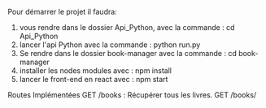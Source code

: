 Pour démarrer le projet il faudra:

1. vous rendre dans le dossier Api_Python, avec la commande : cd Api_Python
2. lancer l'api Python avec la commande :  python run.py
3. Se rendre dans le dossier book-manager avec la commande : cd book-manager
4. installer les nodes modules avec : npm install
5. lancer le front-end en react avec : npm start

Routes Implémentées
GET /books : Récupérer tous les livres.
GET /books/<title> : Récupérer un livre par titre.
POST /books : Ajouter un nouveau livre.
PUT /books/<title> : Mettre à jour les informations d'un livre.
DELETE /books/<title> : Supprimer un livre.
POST /books/<title>/borrow : Emprunter un livre.
POST /books/<title>/return : Retourner un livre.

##Utilisation de l'API
POST /books
Ajouter un nouveau livre.

Requête :

json
{
"title": "Le Seigneur des Anneaux",
"author": "J.R.R. Tolkien",
"publication_year": 1954,
"genre": "Fantasy"
}

##Principes de Programmation Orientée Objet (POO)

La classe Book encapsule les informations et les comportements associés à un livre, et la classe BookService gère les opérations courantes sur les livres. L'API offre des routes pour toutes les opérations de gestion de livres, ainsi que des fonctionnalités comme l'emprunt et le retour.

Cette API est construite autour de la classe Book, qui encapsule les informations et les comportements d'un livre. Voici quelques exemples de principes de POO appliqués :

Encapsulation : Les attributs d'un livre, comme le titre, l'auteur, et la disponibilité, sont regroupés au sein de la classe Book.

Méthodes : La classe Book définit des méthodes comme borrow() (emprunter un livre) et return_book() (retourner un livre), qui manipulent directement les attributs d'instance.

Abstraction : L'utilisateur de l'API ne voit que les résultats des opérations (par exemple, emprunter ou retourner un livre), tandis que les détails de l'implémentation sont cachés dans les méthodes de la classe.



Contenu Front : 



# Getting Started with Create React App

This project was bootstrapped with [Create React App](https://github.com/facebook/create-react-app).

## Available Scripts

In the project directory, you can run:

### `npm start`

Runs the app in the development mode.\
Open [http://localhost:3000](http://localhost:3000) to view it in your browser.

The page will reload when you make changes.\
You may also see any lint errors in the console.

### `npm test`

Launches the test runner in the interactive watch mode.\
See the section about [running tests](https://facebook.github.io/create-react-app/docs/running-tests) for more information.

### `npm run build`

Builds the app for production to the `build` folder.\
It correctly bundles React in production mode and optimizes the build for the best performance.

The build is minified and the filenames include the hashes.\
Your app is ready to be deployed!

See the section about [deployment](https://facebook.github.io/create-react-app/docs/deployment) for more information.

### `npm run eject`

**Note: this is a one-way operation. Once you `eject`, you can't go back!**

If you aren't satisfied with the build tool and configuration choices, you can `eject` at any time. This command will remove the single build dependency from your project.

Instead, it will copy all the configuration files and the transitive dependencies (webpack, Babel, ESLint, etc) right into your project so you have full control over them. All of the commands except `eject` will still work, but they will point to the copied scripts so you can tweak them. At this point you're on your own.

You don't have to ever use `eject`. The curated feature set is suitable for small and middle deployments, and you shouldn't feel obligated to use this feature. However we understand that this tool wouldn't be useful if you couldn't customize it when you are ready for it.

## Learn More

You can learn more in the [Create React App documentation](https://facebook.github.io/create-react-app/docs/getting-started).

To learn React, check out the [React documentation](https://reactjs.org/).

### Code Splitting

This section has moved here: [https://facebook.github.io/create-react-app/docs/code-splitting](https://facebook.github.io/create-react-app/docs/code-splitting)

### Analyzing the Bundle Size

This section has moved here: [https://facebook.github.io/create-react-app/docs/analyzing-the-bundle-size](https://facebook.github.io/create-react-app/docs/analyzing-the-bundle-size)

### Making a Progressive Web App

This section has moved here: [https://facebook.github.io/create-react-app/docs/making-a-progressive-web-app](https://facebook.github.io/create-react-app/docs/making-a-progressive-web-app)

### Advanced Configuration

This section has moved here: [https://facebook.github.io/create-react-app/docs/advanced-configuration](https://facebook.github.io/create-react-app/docs/advanced-configuration)

### Deployment

This section has moved here: [https://facebook.github.io/create-react-app/docs/deployment](https://facebook.github.io/create-react-app/docs/deployment)

### `npm run build` fails to minify

This section has moved here: [https://facebook.github.io/create-react-app/docs/troubleshooting#npm-run-build-fails-to-minify](https://facebook.github.io/create-react-app/docs/troubleshooting#npm-run-build-fails-to-minify)
